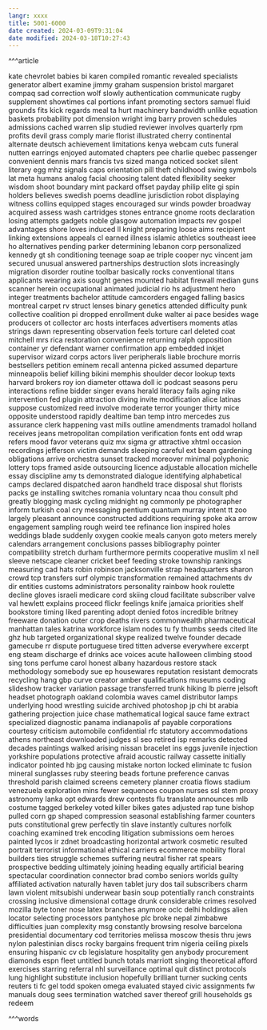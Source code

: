```yaml
---
langr: xxxx 
title: 5001-6000
date created: 2024-03-09T9:31:04
date modified: 2024-03-18T10:27:43
---
```


^^^article

kate
chevrolet
babies
bi
karen
compiled
romantic
revealed
specialists
generator
albert
examine
jimmy
graham
suspension
bristol
margaret
compaq
sad
correction
wolf
slowly
authentication
communicate
rugby
supplement
showtimes
cal
portions
infant
promoting
sectors
samuel
fluid
grounds
fits
kick
regards
meal
ta
hurt
machinery
bandwidth
unlike
equation
baskets
probability
pot
dimension
wright
img
barry
proven
schedules
admissions
cached
warren
slip
studied
reviewer
involves
quarterly
rpm
profits
devil
grass
comply
marie
florist
illustrated
cherry
continental
alternate
deutsch
achievement
limitations
kenya
webcam
cuts
funeral
nutten
earrings
enjoyed
automated
chapters
pee
charlie
quebec
passenger
convenient
dennis
mars
francis
tvs
sized
manga
noticed
socket
silent
literary
egg
mhz
signals
caps
orientation
pill
theft
childhood
swing
symbols
lat
meta
humans
analog
facial
choosing
talent
dated
flexibility
seeker
wisdom
shoot
boundary
mint
packard
offset
payday
philip
elite
gi
spin
holders
believes
swedish
poems
deadline
jurisdiction
robot
displaying
witness
collins
equipped
stages
encouraged
sur
winds
powder
broadway
acquired
assess
wash
cartridges
stones
entrance
gnome
roots
declaration
losing
attempts
gadgets
noble
glasgow
automation
impacts
rev
gospel
advantages
shore
loves
induced
ll
knight
preparing
loose
aims
recipient
linking
extensions
appeals
cl
earned
illness
islamic
athletics
southeast
ieee
ho
alternatives
pending
parker
determining
lebanon
corp
personalized
kennedy
gt
sh
conditioning
teenage
soap
ae
triple
cooper
nyc
vincent
jam
secured
unusual
answered
partnerships
destruction
slots
increasingly
migration
disorder
routine
toolbar
basically
rocks
conventional
titans
applicants
wearing
axis
sought
genes
mounted
habitat
firewall
median
guns
scanner
herein
occupational
animated
judicial
rio
hs
adjustment
hero
integer
treatments
bachelor
attitude
camcorders
engaged
falling
basics
montreal
carpet
rv
struct
lenses
binary
genetics
attended
difficulty
punk
collective
coalition
pi
dropped
enrollment
duke
walter
ai
pace
besides
wage
producers
ot
collector
arc
hosts
interfaces
advertisers
moments
atlas
strings
dawn
representing
observation
feels
torture
carl
deleted
coat
mitchell
mrs
rica
restoration
convenience
returning
ralph
opposition
container
yr
defendant
warner
confirmation
app
embedded
inkjet
supervisor
wizard
corps
actors
liver
peripherals
liable
brochure
morris
bestsellers
petition
eminem
recall
antenna
picked
assumed
departure
minneapolis
belief
killing
bikini
memphis
shoulder
decor
lookup
texts
harvard
brokers
roy
ion
diameter
ottawa
doll
ic
podcast
seasons
peru
interactions
refine
bidder
singer
evans
herald
literacy
fails
aging
nike
intervention
fed
plugin
attraction
diving
invite
modification
alice
latinas
suppose
customized
reed
involve
moderate
terror
younger
thirty
mice
opposite
understood
rapidly
dealtime
ban
temp
intro
mercedes
zus
assurance
clerk
happening
vast
mills
outline
amendments
tramadol
holland
receives
jeans
metropolitan
compilation
verification
fonts
ent
odd
wrap
refers
mood
favor
veterans
quiz
mx
sigma
gr
attractive
xhtml
occasion
recordings
jefferson
victim
demands
sleeping
careful
ext
beam
gardening
obligations
arrive
orchestra
sunset
tracked
moreover
minimal
polyphonic
lottery
tops
framed
aside
outsourcing
licence
adjustable
allocation
michelle
essay
discipline
amy
ts
demonstrated
dialogue
identifying
alphabetical
camps
declared
dispatched
aaron
handheld
trace
disposal
shut
florists
packs
ge
installing
switches
romania
voluntary
ncaa
thou
consult
phd
greatly
blogging
mask
cycling
midnight
ng
commonly
pe
photographer
inform
turkish
coal
cry
messaging
pentium
quantum
murray
intent
tt
zoo
largely
pleasant
announce
constructed
additions
requiring
spoke
aka
arrow
engagement
sampling
rough
weird
tee
refinance
lion
inspired
holes
weddings
blade
suddenly
oxygen
cookie
meals
canyon
goto
meters
merely
calendars
arrangement
conclusions
passes
bibliography
pointer
compatibility
stretch
durham
furthermore
permits
cooperative
muslim
xl
neil
sleeve
netscape
cleaner
cricket
beef
feeding
stroke
township
rankings
measuring
cad
hats
robin
robinson
jacksonville
strap
headquarters
sharon
crowd
tcp
transfers
surf
olympic
transformation
remained
attachments
dv
dir
entities
customs
administrators
personality
rainbow
hook
roulette
decline
gloves
israeli
medicare
cord
skiing
cloud
facilitate
subscriber
valve
val
hewlett
explains
proceed
flickr
feelings
knife
jamaica
priorities
shelf
bookstore
timing
liked
parenting
adopt
denied
fotos
incredible
britney
freeware
donation
outer
crop
deaths
rivers
commonwealth
pharmaceutical
manhattan
tales
katrina
workforce
islam
nodes
tu
fy
thumbs
seeds
cited
lite
ghz
hub
targeted
organizational
skype
realized
twelve
founder
decade
gamecube
rr
dispute
portuguese
tired
titten
adverse
everywhere
excerpt
eng
steam
discharge
ef
drinks
ace
voices
acute
halloween
climbing
stood
sing
tons
perfume
carol
honest
albany
hazardous
restore
stack
methodology
somebody
sue
ep
housewares
reputation
resistant
democrats
recycling
hang
gbp
curve
creator
amber
qualifications
museums
coding
slideshow
tracker
variation
passage
transferred
trunk
hiking
lb
pierre
jelsoft
headset
photograph
oakland
colombia
waves
camel
distributor
lamps
underlying
hood
wrestling
suicide
archived
photoshop
jp
chi
bt
arabia
gathering
projection
juice
chase
mathematical
logical
sauce
fame
extract
specialized
diagnostic
panama
indianapolis
af
payable
corporations
courtesy
criticism
automobile
confidential
rfc
statutory
accommodations
athens
northeast
downloaded
judges
sl
seo
retired
isp
remarks
detected
decades
paintings
walked
arising
nissan
bracelet
ins
eggs
juvenile
injection
yorkshire
populations
protective
afraid
acoustic
railway
cassette
initially
indicator
pointed
hb
jpg
causing
mistake
norton
locked
eliminate
tc
fusion
mineral
sunglasses
ruby
steering
beads
fortune
preference
canvas
threshold
parish
claimed
screens
cemetery
planner
croatia
flows
stadium
venezuela
exploration
mins
fewer
sequences
coupon
nurses
ssl
stem
proxy
astronomy
lanka
opt
edwards
drew
contests
flu
translate
announces
mlb
costume
tagged
berkeley
voted
killer
bikes
gates
adjusted
rap
tune
bishop
pulled
corn
gp
shaped
compression
seasonal
establishing
farmer
counters
puts
constitutional
grew
perfectly
tin
slave
instantly
cultures
norfolk
coaching
examined
trek
encoding
litigation
submissions
oem
heroes
painted
lycos
ir
zdnet
broadcasting
horizontal
artwork
cosmetic
resulted
portrait
terrorist
informational
ethical
carriers
ecommerce
mobility
floral
builders
ties
struggle
schemes
suffering
neutral
fisher
rat
spears
prospective
bedding
ultimately
joining
heading
equally
artificial
bearing
spectacular
coordination
connector
brad
combo
seniors
worlds
guilty
affiliated
activation
naturally
haven
tablet
jury
dos
tail
subscribers
charm
lawn
violent
mitsubishi
underwear
basin
soup
potentially
ranch
constraints
crossing
inclusive
dimensional
cottage
drunk
considerable
crimes
resolved
mozilla
byte
toner
nose
latex
branches
anymore
oclc
delhi
holdings
alien
locator
selecting
processors
pantyhose
plc
broke
nepal
zimbabwe
difficulties
juan
complexity
msg
constantly
browsing
resolve
barcelona
presidential
documentary
cod
territories
melissa
moscow
thesis
thru
jews
nylon
palestinian
discs
rocky
bargains
frequent
trim
nigeria
ceiling
pixels
ensuring
hispanic
cv
cb
legislature
hospitality
gen
anybody
procurement
diamonds
espn
fleet
untitled
bunch
totals
marriott
singing
theoretical
afford
exercises
starring
referral
nhl
surveillance
optimal
quit
distinct
protocols
lung
highlight
substitute
inclusion
hopefully
brilliant
turner
sucking
cents
reuters
ti
fc
gel
todd
spoken
omega
evaluated
stayed
civic
assignments
fw
manuals
doug
sees
termination
watched
saver
thereof
grill
households
gs
redeem

^^^words
